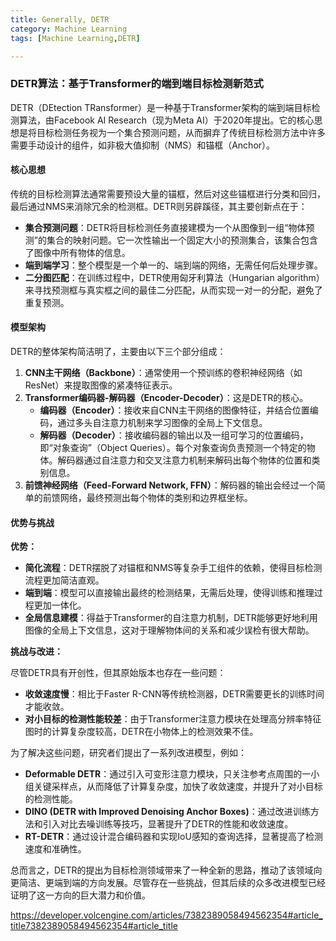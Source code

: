 ```yaml
---
title: Generally, DETR
category: Machine Learning
tags: [Machine Learning,DETR]

---
```

### DETR算法：基于Transformer的端到端目标检测新范式

DETR（DEtection TRansformer）是一种基于Transformer架构的端到端目标检测算法，由Facebook AI Research（现为Meta AI）于2020年提出。它的核心思想是将目标检测任务视为一个集合预测问题，从而摒弃了传统目标检测方法中许多需要手动设计的组件，如非极大值抑制（NMS）和锚框（Anchor）。

#### **核心思想**

传统的目标检测算法通常需要预设大量的锚框，然后对这些锚框进行分类和回归，最后通过NMS来消除冗余的检测框。DETR则另辟蹊径，其主要创新点在于：

*   **集合预测问题**：DETR将目标检测任务直接建模为一个从图像到一组“物体预测”的集合的映射问题。它一次性输出一个固定大小的预测集合，该集合包含了图像中所有物体的信息。
*   **端到端学习**：整个模型是一个单一的、端到端的网络，无需任何后处理步骤。
*   **二分图匹配**：在训练过程中，DETR使用匈牙利算法（Hungarian algorithm）来寻找预测框与真实框之间的最佳二分匹配，从而实现一对一的分配，避免了重复预测。

#### **模型架构**

DETR的整体架构简洁明了，主要由以下三个部分组成：

1.  **CNN主干网络（Backbone）**：通常使用一个预训练的卷积神经网络（如ResNet）来提取图像的紧凑特征表示。
2.  **Transformer编码器-解码器（Encoder-Decoder）**：这是DETR的核心。
    *   **编码器（Encoder）**：接收来自CNN主干网络的图像特征，并结合位置编码，通过多头自注意力机制来学习图像的全局上下文信息。
    *   **解码器（Decoder）**：接收编码器的输出以及一组可学习的位置编码，即“对象查询”（Object Queries）。每个对象查询负责预测一个特定的物体。解码器通过自注意力和交叉注意力机制来解码出每个物体的位置和类别信息。
3.  **前馈神经网络（Feed-Forward Network, FFN）**：解码器的输出会经过一个简单的前馈网络，最终预测出每个物体的类别和边界框坐标。

#### **优势与挑战**

**优势：**

*   **简化流程**：DETR摆脱了对锚框和NMS等复杂手工组件的依赖，使得目标检测流程更加简洁直观。
*   **端到端**：模型可以直接输出最终的检测结果，无需后处理，使得训练和推理过程更加一体化。
*   **全局信息建模**：得益于Transformer的自注意力机制，DETR能够更好地利用图像的全局上下文信息，这对于理解物体间的关系和减少误检有很大帮助。

**挑战与改进：**

尽管DETR具有开创性，但其原始版本也存在一些问题：

*   **收敛速度慢**：相比于Faster R-CNN等传统检测器，DETR需要更长的训练时间才能收敛。
*   **对小目标的检测性能较差**：由于Transformer注意力模块在处理高分辨率特征图时的计算复杂度较高，DETR在小物体上的检测效果不佳。

为了解决这些问题，研究者们提出了一系列改进模型，例如：

*   **Deformable DETR**：通过引入可变形注意力模块，只关注参考点周围的一小组关键采样点，从而降低了计算复杂度，加快了收敛速度，并提升了对小目标的检测性能。
*   **DINO (DETR with Improved Denoising Anchor Boxes)**：通过改进训练方法和引入对比去噪训练等技巧，显著提升了DETR的性能和收敛速度。
*   **RT-DETR**：通过设计混合编码器和实现IoU感知的查询选择，显著提高了检测速度和准确性。

总而言之，DETR的提出为目标检测领域带来了一种全新的思路，推动了该领域向更简洁、更端到端的方向发展。尽管存在一些挑战，但其后续的众多改进模型已经证明了这一方向的巨大潜力和价值。

https://developer.volcengine.com/articles/7382389058494562354#article_title7382389058494562354#article_title